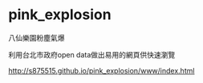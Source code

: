 # pink_explosion
八仙樂園粉塵氣爆

利用台北市政府open data做出易用的網頁供快速瀏覽

http://s875515.github.io/pink_explosion/www/index.html
